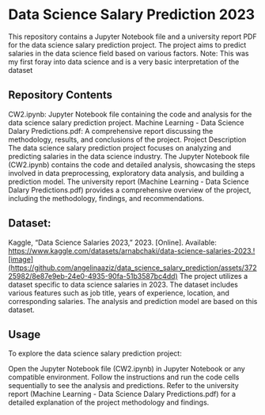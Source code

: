 # Data Science Salary Prediction 2023
This repository contains a Jupyter Notebook file and a university report PDF for the data science salary prediction project. The project aims to predict salaries in the data science field based on various factors. Note: This was my first foray into data science and is a very basic interpretation of the dataset

## Repository Contents
CW2.ipynb: Jupyter Notebook file containing the code and analysis for the data science salary prediction project.
Machine Learning - Data Science Dalary Predictions.pdf: A comprehensive report discussing the methodology, results, and conclusions of the project.
Project Description
The data science salary prediction project focuses on analyzing and predicting salaries in the data science industry. The Jupyter Notebook file (CW2.ipynb) contains the code and detailed analysis, showcasing the steps involved in data preprocessing, exploratory data analysis, and building a prediction model. The university report (Machine Learning - Data Science Dalary Predictions.pdf) provides a comprehensive overview of the project, including the methodology, findings, and recommendations.

## Dataset:
Kaggle, “Data Science Salaries 2023,” 2023. [Online]. Available: https://www.kaggle.com/datasets/arnabchaki/data-science-salaries-2023.![image](https://github.com/angelinaaziz/data_science_salary_prediction/assets/37225982/8e87e9eb-24e0-4935-90fa-51b3587bc4dd)
The project utilizes a dataset specific to data science salaries in 2023. The dataset includes various features such as job title, years of experience, location, and corresponding salaries. The analysis and prediction model are based on this dataset.

## Usage
To explore the data science salary prediction project:

Open the Jupyter Notebook file (CW2.ipynb) in Jupyter Notebook or any compatible environment.
Follow the instructions and run the code cells sequentially to see the analysis and predictions.
Refer to the university report (Machine Learning - Data Science Dalary Predictions.pdf) for a detailed explanation of the project methodology and findings.
